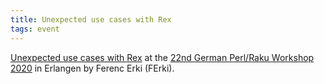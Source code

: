 ```yaml
---
title: Unexpected use cases with Rex
tags: event
---
```

[Unexpected use cases with Rex](https://act.yapc.eu/gpw2020/talk/7699) at the [22nd German Perl/Raku Workshop 2020](https://act.yapc.eu/gpw2020/index.html) in Erlangen by Ferenc Erki (FErki).
